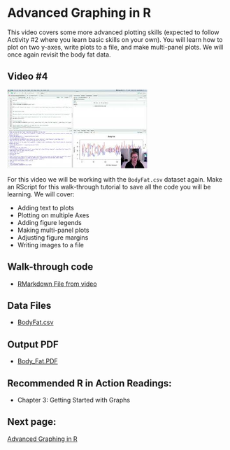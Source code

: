# Advanced Graphing in R

This video covers some more advanced plotting skills (expected to follow Activity #2 where you learn basic skills on your own). You will learn how to plot on two y-axes, write plots to a file, and make multi-panel plots. We will once again revisit the body fat data. 

## Video #4

[![](https://github.com/StevisonLab/R-Mini-Course/blob/main/images/mq5.jpeg)](https://youtu.be/0DvFDWHnzQ8)

For this video we will be working with the `BodyFat.csv` dataset again. Make an RScript for this walk-through tutorial to save all the code you will be learning. We will cover:

* Adding text to plots
* Plotting on multiple Axes
* Adding figure legends
* Making multi-panel plots
* Adjusting figure margins
* Writing images to a file

## Walk-through code

* [RMarkdown File from video](https://github.com/StevisonLab/R-Mini-Course/blob/main/datafiles/5.03.AdvancedGraphingInR.Rmd)

## Data Files

* [BodyFat.csv](https://github.com/StevisonLab/R-Mini-Course/blob/main/datafiles/BodyFat.csv)

## Output PDF

* [Body_Fat.PDF](https://github.com/StevisonLab/R-Mini-Course/blob/main/datafiles/Body_Fat.pdf)

## Recommended R in Action Readings:
* Chapter 3: Getting Started with Graphs

## Next page:
[Advanced Graphing in R](https://github.com/StevisonLab/R-Mini-Course/blob/main/Advanced%20Graphing.md)
